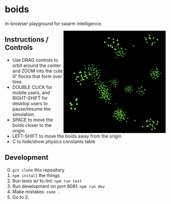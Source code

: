 # boids
In-browser playground for swarm intelligence.

<img align="right" width="320" height="320" src="img/boids.png">

## Instructions / Controls
- Use DRAG controls to orbit around the center and ZOOM into the cute lil' flocks that form over time.
- DOUBLE CLICK for mobile users, and RIGHT-SHIFT for desktop users to pause/resume the simulation.
- SPACE to move the boids closer to the origin
- LEFT-SHIFT to move the boids away from the origin
- C to hide/show physics constants table

## Development
0. `git clone` this repository
1. `npm install` the things
2. Run tests w/ ts-lint: `npm run test`
3. Run development on port 8081: `npm run dev`
4. Make mistakes. `code .`
5. Go to 2.
